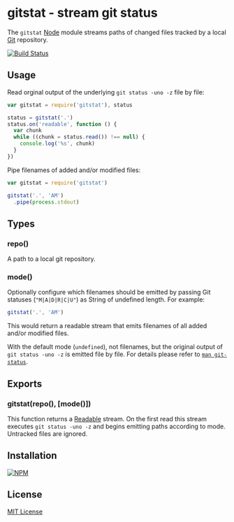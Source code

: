 # gitstat - stream git status

The `gitstat` [Node](http://nodejs.org/) module streams paths of changed files tracked by a local [Git](http://git-scm.com/) repository.

[![Build Status](https://travis-ci.org/michaelnisi/gitstat.svg)](http://travis-ci.org/michaelnisi/gitstat)

## Usage

Read orginal output of the underlying `git status -uno -z` file by file:

```js
var gitstat = require('gitstat'), status

status = gitstat('.')
status.on('readable', function () {
  var chunk
  while ((chunk = status.read()) !== null) {
    console.log('%s', chunk)
  }
})
```

Pipe filenames of added and/or modified files:

```js
var gitstat = require('gitstat')

gitstat('.', 'AM')
  .pipe(process.stdout)
```

## Types

### repo()

A path to a local git repository.

### mode()

Optionally configure which filenames should be emitted by passing Git statuses (`"M|A|D|R|C|U"`) as String of undefined length. For example:

```js
gitstat('.', 'AM')
```
This would return a readable stream that emits filenames of all added and/or modified files.

With the default mode (`undefined`), not filenames, but the original output of `git status -uno -z` is emitted file by file. For details please refer to [`man git-status`](http://git-scm.com/docs/git-status).

## Exports

### gitstat(repo(), [mode()])

This function returns a [Readable](http://nodejs.org/api/stream.html#stream_class_stream_readable) stream. On the first read this stream executes `git status -uno -z` and begins emitting paths according to mode. Untracked files are ignored.

## Installation

[![NPM](https://nodei.co/npm/gitstat.svg)](https://npmjs.org/package/gitstat)

## License

[MIT License](https://raw.github.com/michaelnisi/gitstat/master/LICENSE)

